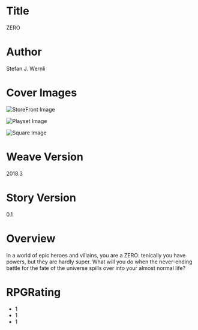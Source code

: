 
# Title
ZERO

# Author
Stefan J. Wernli

# Cover Images
![StoreFront Image](/media/images/logo.jpg)

![Playset Image](/media/images/logo.jpg)

![Square Image](/media/images/logo.jpg)

# Weave Version
2018.3

# Story Version
0.1

# Overview
In a world of epic heroes and villains, you are a ZERO: tenically you have powers, but they are hardly super. What will you do when the never-ending battle for the fate of the universe spills over into your almost normal life?

# RPGRating
- 1
- 1
- 1








